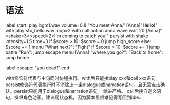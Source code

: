 # 语法


label start:
    play bgm1.wav volume=0.8
    "You meet Anna."
    [Anna]"<b>Hello!</b>"
        with play sfx_hello.wav loop=2
        with call action anna wave
    wait 20
    [Anna]"<shake=3><speed=2>I'm coming to catch you!</speed></shake>" persist
        with shake intensity=1.5 time=3
    if $score > 10:
        $score = 0
        jump high_score
    else:
        $score += 1
    menu "What next?":
        "Fight" if $score > 10:
            $score += 1
            jump battle
        "Run":
            jump escape
    menu [Anna] "where you go?":
        "Back to home":
            jump home

label escape:
    "you dead!"
    end




with修饰符代表与主句同时协程执行。with后只能接play xxx和call xxx语句。
persist修饰符代表执行时不消除上一条dialogue或narration语句。且无需点击确认。persist只能用于dialogue和narration语句。
缩进严格。
call后接自定义语句，操纵角色动画。建议用状态机，因为脚本里很难记得写回到idle...

<!-- 规则：
所有指令必须位于某个label标签下
label前不能顶空白符号
label名称只能包含数字，字母，下划线
字符串内自动把{}内的处理为运算，如需正常的大括号需要用\{\}，换行符为\n，不允许其他转义符。
变量名只能由数字，字母，下划线组成，且不能以数字开头

问题：
不能指出变量名错误的问题 -->